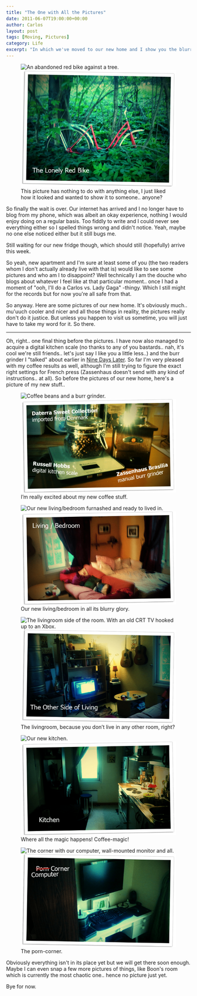 ```yaml
---
title: "The One with All the Pictures"
date: 2011-06-07T19:00:00+00:00
author: Carlos
layout: post
tags: [Moving, Pictures]
category: Life
excerpt: "In which we've moved to our new home and I show you the blurriest photos to prove it."
---
```

<figure>
    <img class="js-lazy-load" data-original="/assets/posts/2011/06/1.png" alt="An abandoned red bike against a tree.">
  <noscript>
    <img src="/assets/posts/2011/06/1.png" alt="An abandoned red bike against a tree.">
  </noscript>
  <figcaption>This picture has nothing to do with anything else, I just liked how it looked and wanted to show it to someone.. anyone?</figcaption>
</figure>

So finally the wait is over. Our internet has arrived and I no longer have to blog from my phone, which was albeit an okay experience, nothing I would enjoy doing on a regular basis. Too fiddly to write and I could never see everything either so I spelled things wrong and didn't notice. Yeah, maybe no one else noticed either but it still bugs me.

Still waiting for our new fridge though, which should still (hopefully) arrive this week.

So yeah, new apartment and I'm sure at least some of you (the two readers whom I don't actually already live with that is) would like to see some pictures and who am I to disappoint? Well technically I am the douche who blogs about whatever I feel like at that particular moment.. once I had a moment of "ooh, I'll do a Carlos vs. Lady Gaga" -thingy. Which I still might for the records but for now you're all safe from that.

So anyway. Here are some pictures of our new home. It's obviously much.. mu'uuch cooler and nicer and all those things in reality, the pictures really don't do it justice. But unless you happen to visit us sometime, you will just have to take my word for it. So there.

***

Oh, right.. one final thing before the pictures. I have now also managed to acquire a digital kitchen scale (no thanks to any of you bastards.. nah, it's cool we're still friends.. let's just say I like you a little less..) and the burr grinder I "talked" about earlier in [Nine Days Later](/blog/nine-days-later). So far I'm very pleased with my coffee results as well, although I'm still trying to figure the exact right settings for French press (Zassenhaus doesn't send with any kind of instructions.. at all). So before the pictures of our new home, here's a picture of my new stuff..

<figure>
    <img class="js-lazy-load" data-original="/assets/posts/2011/06/after_sex.png" alt="Coffee beans and a burr grinder.">
  <noscript>
    <img src="/assets/posts/2011/06/after_sex.png" alt="Coffee beans and a burr grinder.">
  </noscript>
  <figcaption>I’m really excited about my new coffee stuff.</figcaption>
</figure>

<figure>
    <img class="js-lazy-load" data-original="/assets/posts/2011/06/2.png" alt="Our new living/bedroom furnashed and ready to lived in.">
  <noscript>
    <img src="/assets/posts/2011/06/2.png" alt="Our new living/bedroom furnashed and ready to lived in.">
  </noscript>
  <figcaption>Our new living/bedroom in all its blurry glory.</figcaption>
</figure>

<figure>
    <img class="js-lazy-load" data-original="/assets/posts/2011/06/3.png" alt="The livingroom side of the room. With an old CRT TV hooked up to an Xbox.">
  <noscript>
    <img src="/assets/posts/2011/06/3.png" alt="The livingroom side of the room. With an old CRT TV hooked up to an Xbox.">
  </noscript>
  <figcaption>The livingroom, because you don’t live in any other room, right?</figcaption>
</figure>

<figure>
    <img class="js-lazy-load" data-original="/assets/posts/2011/06/4.png" alt="Our new kitchen.">
  <noscript>
    <img src="/assets/posts/2011/06/4.png" alt="Our new kitchen.">
  </noscript>
  <figcaption>Where all the magic happens! Coffee-magic!</figcaption>
</figure>

<figure>
    <img class="js-lazy-load" data-original="/assets/posts/2011/06/5.png" alt="The corner with our computer, wall-mounted monitor and all.">
  <noscript>
    <img src="/assets/posts/2011/06/5.png" alt="The corner with our computer, wall-mounted monitor and all.">
  </noscript>
  <figcaption>The porn-corner.</figcaption>
</figure>
  
Obviously everything isn't in its place yet but we will get there soon enough. Maybe I can even snap a few more pictures of things, like Boon's room which is currently the most chaotic one.. hence no picture just yet.
    
Bye for now.